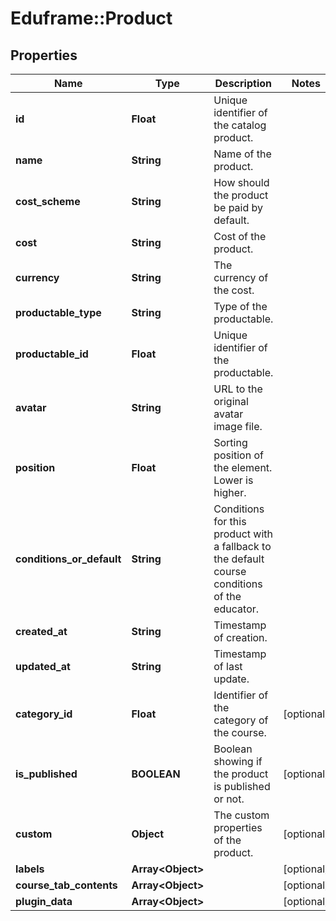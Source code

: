 # Eduframe::Product

## Properties
Name | Type | Description | Notes
------------ | ------------- | ------------- | -------------
**id** | **Float** | Unique identifier of the catalog product. | 
**name** | **String** | Name of the product. | 
**cost_scheme** | **String** | How should the product be paid by default. | 
**cost** | **String** | Cost of the product. | 
**currency** | **String** | The currency of the cost. | 
**productable_type** | **String** | Type of the productable. | 
**productable_id** | **Float** | Unique identifier of the productable. | 
**avatar** | **String** | URL to the original avatar image file. | 
**position** | **Float** | Sorting position of the element. Lower is higher. | 
**conditions_or_default** | **String** | Conditions for this product with a fallback to the default course conditions of the educator. | 
**created_at** | **String** | Timestamp of creation. | 
**updated_at** | **String** | Timestamp of last update. | 
**category_id** | **Float** | Identifier of the category of the course. | [optional] 
**is_published** | **BOOLEAN** | Boolean showing if the product is published or not. | [optional] 
**custom** | **Object** | The custom properties of the product. | [optional] 
**labels** | **Array&lt;Object&gt;** |  | [optional] 
**course_tab_contents** | **Array&lt;Object&gt;** |  | [optional] 
**plugin_data** | **Array&lt;Object&gt;** |  | [optional] 


